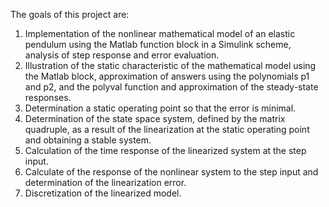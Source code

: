 The goals of this project are:
1. Implementation of the nonlinear mathematical model of an elastic pendulum using the Matlab function block in a Simulink scheme, analysis of step response and error evaluation.
2. Illustration of the static characteristic of the mathematical model using the Matlab block, approximation of answers using the polynomials p1 and p2, and the polyval function and approximation of the steady-state responses.
3. Determination a static operating point so that the error is minimal.
4. Determination of the state space system, defined by the matrix quadruple, as a result of the linearization
at the static operating point and obtaining a stable system.
5. Calculation of the time response of the linearized system
at the step input.
6. Calculate of the response of the nonlinear system to the step input and determination of the linearization error. 
7. Discretization of the linearized model. 
